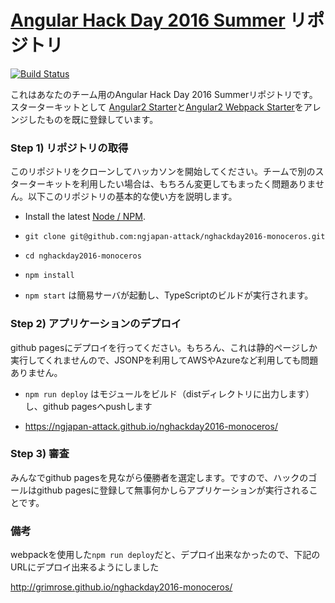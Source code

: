 # [Angular Hack Day 2016 Summer](https://angularjs-jp.doorkeeper.jp/events/46335) リポジトリ

[![Build Status](https://travis-ci.org/grimrose/nghackday2016-monoceros.svg?branch=master)](https://travis-ci.org/grimrose/nghackday2016-monoceros)

これはあなたのチーム用のAngular Hack Day 2016 Summerリポジトリです。スターターキットとして [Angular2 Starter](https://angular.io/docs/ts/latest/quickstart.html)と[Angular2 Webpack Starter](https://github.com/AngularClass/angular2-webpack-starter)をアレンジしたものを既に登録しています。

### Step 1) リポジトリの取得

このリポジトリをクローンしてハッカソンを開始してください。チームで別のスターターキットを利用したい場合は、もちろん変更してもまったく問題ありません。以下このリポジトリの基本的な使い方を説明します。

* Install the latest [Node / NPM](https://nodejs.org).

* `git clone git@github.com:ngjapan-attack/nghackday2016-monoceros.git`

* `cd nghackday2016-monoceros`

* `npm install`

* `npm start` は簡易サーバが起動し、TypeScriptのビルドが実行されます。

### Step 2) アプリケーションのデプロイ

github pagesにデプロイを行ってください。もちろん、これは静的ページしか実行してくれませんので、JSONPを利用してAWSやAzureなど利用しても問題ありません。

* `npm run deploy` はモジュールをビルド（distディレクトリに出力します）し、github pagesへpushします

* https://ngjapan-attack.github.io/nghackday2016-monoceros/


### Step 3) 審査

みんなでgithub pagesを見ながら優勝者を選定します。ですので、ハックのゴールはgithub pagesに登録して無事何かしらアプリケーションが実行されることです。


### 備考

webpackを使用した`npm run deploy`だと、デプロイ出来なかったので、下記のURLにデプロイ出来るようにしました

http://grimrose.github.io/nghackday2016-monoceros/
